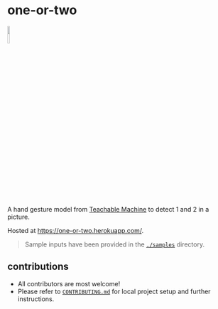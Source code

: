 # one-or-two

<img src="./static/img/favicon.ico" width=10%>

A hand gesture model from [Teachable Machine](https://teachablemachine.withgoogle.com/) to detect 1 and 2 in a picture.

Hosted at https://one-or-two.herokuapp.com/.

> Sample inputs have been provided in the [`./samples`](samples) directory.

## contributions

- All contributors are most welcome!
- Please refer to [`CONTRIBUTING.md`](CONTRIBUTING.md) for local project setup and further instructions.
